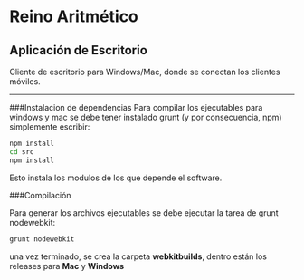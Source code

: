 # Reino Aritmético
## Aplicación de Escritorio

Cliente de escritorio para Windows/Mac, donde se conectan los clientes móviles.

---

###Instalacion de dependencias
Para compilar los ejecutables para windows y mac se debe tener instalado grunt (y por consecuencia, npm)
simplemente escribir:

```bash
npm install
cd src
npm install
```

Esto instala los modulos de los que depende el software.

###Compilación

Para generar los archivos ejecutables se debe ejecutar la tarea de grunt nodewebkit:

```bash
grunt nodewebkit
```

una vez terminado, se crea la carpeta **webkitbuilds**, dentro están los releases para **Mac** y
**Windows**
